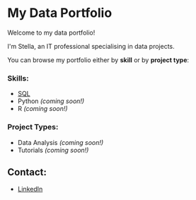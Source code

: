 # My Data Portfolio

Welcome to my data portfolio!  

I'm Stella, an IT professional specialising in data projects. 

You can browse my portfolio either by **skill** or by **project type**:

### Skills:
- [SQL](skills/sql.md)
- Python *(coming soon!)*
- R *(coming soon!)*

### Project Types:
- Data Analysis *(coming soon!)*
- Tutorials *(coming soon!)*

## Contact:
- [LinkedIn](my-linkedin-url)
